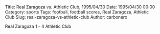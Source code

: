 Title: Real Zaragoza vs. Athletic Club, 1995/04/30
Date: 1995/04/30 00:00
Category: sports
Tags: football, football scores, Real Zaragoza, Athletic Club
Slug: real-zaragoza-vs-athletic-club
Author: carbonero


Real Zaragoza 1 - 4 Athletic Club
